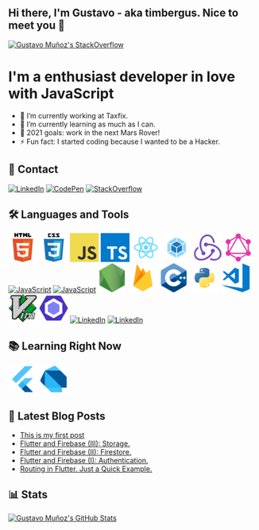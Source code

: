 ## Hi there, I'm Gustavo - aka timbergus. Nice to meet you 👋

[![Gustavo Muñoz's StackOverflow](https://github-readme-stackoverflow.vercel.app/?userID=1999316&layout=compact&theme=dark)](https://stackoverflow.com/users/1999316/timbergus)

# I'm a enthusiast developer in love with JavaScript

<!--
**timbergus/timbergus** is a ✨ _special_ ✨ repository because its `README.md` (this file) appears on your GitHub profile.

Here are some ideas to get you started:

- 👯 I’m looking to collaborate on ...
- 🤔 I’m looking for help with ...
- 💬 Ask me about ...
- 📫 How to reach me: ...
- 😄 Pronouns: ...
-->

- 🔭 I’m currently working at Taxfix.
- 🌱 I’m currently learning as much as I can.
- 🥅 2021 goals: work in the next Mars Rover!
- ⚡ Fun fact: I started coding because I wanted to be a Hacker.

## 💬 Contact

[<img height="32" width="40" alt="LinkedIn" src="https://cdn.jsdelivr.net/npm/simple-icons@v3/icons/linkedin.svg" />][LinkedIn]
[<img height="32" width="40" alt="CodePen" src="https://cdn.jsdelivr.net/npm/simple-icons@v3/icons/codepen.svg" />][CodePen]
[<img height="32" width="40" alt="StackOverflow" src="https://cdn.jsdelivr.net/npm/simple-icons@v3/icons/stackoverflow.svg" />][StackOverflow]

## 🛠 Languages and Tools

[<img alt="HTML" width="58" src="https://raw.githubusercontent.com/github/explore/80688e429a7d4ef2fca1e82350fe8e3517d3494d/topics/html/html.png" />][HTML]
[<img alt="CSS" width="58" src="https://raw.githubusercontent.com/github/explore/80688e429a7d4ef2fca1e82350fe8e3517d3494d/topics/css/css.png" />][CSS]
[<img alt="JavaScript" width="58" src="https://raw.githubusercontent.com/github/explore/80688e429a7d4ef2fca1e82350fe8e3517d3494d/topics/javascript/javascript.png" />][JavaScript]
[<img alt="JavaScript" width="58" src="https://raw.githubusercontent.com/github/explore/80688e429a7d4ef2fca1e82350fe8e3517d3494d/topics/typescript/typescript.png" />][TypeScript]
[<img alt="JavaScript" width="58" src="https://raw.githubusercontent.com/github/explore/80688e429a7d4ef2fca1e82350fe8e3517d3494d/topics/react/react.png" />][React]
[<img alt="JavaScript" width="58" src="https://raw.githubusercontent.com/github/explore/80688e429a7d4ef2fca1e82350fe8e3517d3494d/topics/webpack/webpack.png" />][WebPack]
[<img alt="JavaScript" width="58" src="https://raw.githubusercontent.com/github/explore/80688e429a7d4ef2fca1e82350fe8e3517d3494d/topics/redux/redux.png" />][Redux]
[<img alt="JavaScript" width="58" src="https://raw.githubusercontent.com/github/explore/80688e429a7d4ef2fca1e82350fe8e3517d3494d/topics/graphql/graphql.png" />][GraphQL]
[<img alt="JavaScript" width="58" src="https://miro.medium.com/max/600/1*i37IyHf6vnhqWIA9osxU3w.png" />][Jest]
[<img alt="JavaScript" width="58" src="https://testing-library.com/img/octopus-64x64.png" />][Testing Library]
[<img alt="JavaScript" width="58" src="https://raw.githubusercontent.com/github/explore/80688e429a7d4ef2fca1e82350fe8e3517d3494d/topics/nodejs/nodejs.png" />][Node]
[<img alt="JavaScript" width="58" src="https://raw.githubusercontent.com/github/explore/80688e429a7d4ef2fca1e82350fe8e3517d3494d/topics/firebase/firebase.png" />][Firebase]
[<img alt="C/C++" width="58" src="https://raw.githubusercontent.com/github/explore/80688e429a7d4ef2fca1e82350fe8e3517d3494d/topics/cpp/cpp.png" />][C++]
[<img alt="Python" width="58" src="https://raw.githubusercontent.com/github/explore/80688e429a7d4ef2fca1e82350fe8e3517d3494d/topics/python/python.png" />][Python]
[<img alt="Python" width="58" src="https://raw.githubusercontent.com/github/explore/80688e429a7d4ef2fca1e82350fe8e3517d3494d/topics/visual-studio-code/visual-studio-code.png" />][Visual Studio]
[<img alt="Python" width="58" src="https://raw.githubusercontent.com/github/explore/80688e429a7d4ef2fca1e82350fe8e3517d3494d/topics/vim/vim.png" />][VIM]
[<img alt="Python" width="58" src="https://raw.githubusercontent.com/github/explore/80688e429a7d4ef2fca1e82350fe8e3517d3494d/topics/eslint/eslint.png" />][ESLint]
[<img width="58" alt="LinkedIn" src="https://cdn.jsdelivr.net/npm/simple-icons@v3/icons/git.svg" />][Git]
[<img width="58" alt="LinkedIn" src="https://cdn.jsdelivr.net/npm/simple-icons@v3/icons/github.svg" />][GitHub]

## 📚 Learning Right Now

[<img alt="JavaScript" width="58" src="https://raw.githubusercontent.com/github/explore/80688e429a7d4ef2fca1e82350fe8e3517d3494d/topics/flutter/flutter.png" />][Flutter]
[<img alt="JavaScript" width="58" src="https://raw.githubusercontent.com/github/explore/80688e429a7d4ef2fca1e82350fe8e3517d3494d/topics/dart/dart.png" />][Dart]

## 📃 Latest Blog Posts

<!-- BLOG-POST-LIST:START -->
- [This is my first post](https://dev.to/timbergus/this-is-my-first-post-58ao)
- [Flutter and Firebase (III): Storage.](https://medium.com/@timbergus/flutter-and-firebase-iii-storage-6d02bc0d936c?source=rss-5deeef280c69------2)
- [Flutter and Firebase (II): Firestore.](https://medium.com/@timbergus/flutter-and-firebase-ii-firestore-2aea55d98a37?source=rss-5deeef280c69------2)
- [Flutter and Firebase (I): Authentication.](https://medium.com/@timbergus/flutter-and-firebase-i-authentication-593926a1b704?source=rss-5deeef280c69------2)
- [Routing in Flutter. Just a Quick Example.](https://medium.com/@timbergus/routing-in-flutter-just-a-quick-example-c7b2048c1be0?source=rss-5deeef280c69------2)
<!-- BLOG-POST-LIST:END -->

## 📊 Stats

[![Gustavo Muñoz's GitHub Stats](https://github-readme-stats.vercel.app/api?username=timbergus&show_icons=true&hide_border=true&theme=vue)](https://github.com/anuraghazra/github-readme-stats)

[LinkedIn]: https://www.linkedin.com/in/timbergus/?locale=en_US
[CodePen]: https://codepen.io/timbergus
[StackOverflow]: https://stackoverflow.com/users/1999316/timbergus

[HTML]: https://github.com/search?q=html
[CSS]: https://github.com/search?q=css
[JavaScript]: https://github.com/search?q=javascript
[TypeScript]: https://www.typescriptlang.org/
[React]: https://reactjs.org/
[WebPack]: https://webpack.js.org/
[Redux]: https://redux.js.org/
[GraphQL]: https://graphql.org/
[Jest]: https://jestjs.io/
[Testing Library]: https://testing-library.com/
[Node]: https://nodejs.org/en/
[Firebase]: https://firebase.google.com/
[C++]: https://github.com/search?q=cpp
[Python]: https://github.com/search?q=python
[Visual Studio]: https://code.visualstudio.com/
[VIM]: https://www.vim.org/
[ESLint]: https://eslint.org/
[Git]: https://git-scm.com/
[GitHub]: https://github.com/
[Flutter]: https://flutter.dev/
[Dart]: https://dart.dev/
